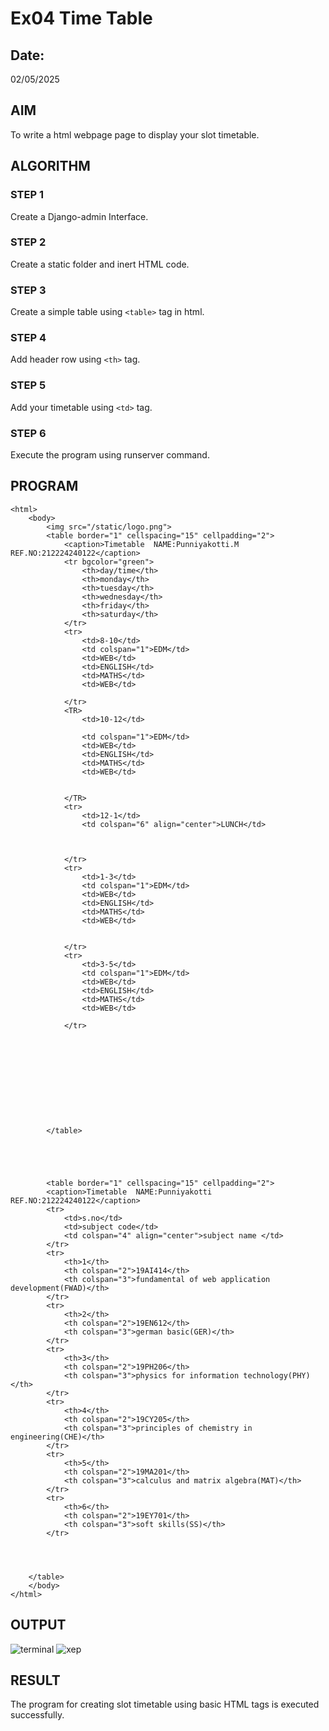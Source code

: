 # Ex04 Time Table
## Date:
02/05/2025
## AIM
To write a html webpage page to display your slot timetable.

## ALGORITHM
### STEP 1
Create a Django-admin Interface.

### STEP 2
Create a static folder and inert HTML code.

### STEP 3
Create a simple table using ```<table>``` tag in html.

### STEP 4
Add header row using ```<th>``` tag.

### STEP 5
Add your timetable using ```<td>``` tag.

### STEP 6
Execute the program using runserver command.

## PROGRAM
```
<html>
    <body>
        <img src="/static/logo.png">
        <table border="1" cellspacing="15" cellpadding="2">
            <caption>Timetable  NAME:Punniyakotti.M   REF.NO:212224240122</caption>
            <tr bgcolor="green">
                <th>day/time</th>
                <th>monday</th>
                <th>tuesday</th>
                <th>wednesday</th>
                <th>friday</th>
                <th>saturday</th>
            </tr>
            <tr>
                <td>8-10</td>
                <td colspan="1">EDM</td>
                <td>WEB</td>
                <td>ENGLISH</td>
                <td>MATHS</td>
                <td>WEB</td>

            </tr>
            <TR>
                <td>10-12</td>
                
                <td colspan="1">EDM</td>
                <td>WEB</td>
                <td>ENGLISH</td>
                <td>MATHS</td>
                <td>WEB</td>
                

            </TR>
            <tr>
                <td>12-1</td>
                <td colspan="6" align="center">LUNCH</td>
                


            </tr>
            <tr>
                <td>1-3</td>
                <td colspan="1">EDM</td>
                <td>WEB</td>
                <td>ENGLISH</td>
                <td>MATHS</td>
                <td>WEB</td>


            </tr>
            <tr>
                <td>3-5</td>
                <td colspan="1">EDM</td>
                <td>WEB</td>
                <td>ENGLISH</td>
                <td>MATHS</td>
                <td>WEB</td>

            </tr>
          
    
            
                







        </table>





        <table border="1" cellspacing="15" cellpadding="2">
        <caption>Timetable  NAME:Punniyakotti    REF.NO:212224240122</caption>
        <tr>
            <td>s.no</td>
            <td>subject code</td>
            <td colspan="4" align="center">subject name </td>
        </tr>
        <tr>
            <th>1</th>
            <th colspan="2">19AI414</th>
            <th colspan="3">fundamental of web application development(FWAD)</th>
        </tr>
        <tr>
            <th>2</th>
            <th colspan="2">19EN612</th>
            <th colspan="3">german basic(GER)</th>
        </tr>
        <tr>
            <th>3</th>
            <th colspan="2">19PH206</th>
            <th colspan="3">physics for information technology(PHY)</th>
        </tr>
        <tr>
            <th>4</th>
            <th colspan="2">19CY205</th>
            <th colspan="3">principles of chemistry in engineering(CHE)</th>
        </tr>
        <tr>
            <th>5</th>
            <th colspan="2">19MA201</th>
            <th colspan="3">calculus and matrix algebra(MAT)</th>
        </tr>
        <tr>
            <th>6</th>
            <th colspan="2">19EY701</th>
            <th colspan="3">soft skills(SS)</th>
        </tr>
        
        
        
    
    </table>
    </body>
</html>

```
## OUTPUT
![terminal](https://github.com/user-attachments/assets/4e14f828-8c9c-4425-b041-e60babac3b26)
![xep](https://github.com/user-attachments/assets/ab0e5409-1ade-4ba6-a864-7cd60b0a4316)

## RESULT
The program for creating slot timetable using basic HTML tags is executed successfully.
